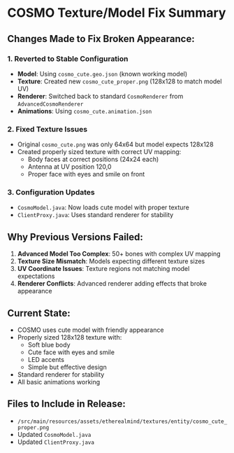 # COSMO Texture/Model Fix Summary

## Changes Made to Fix Broken Appearance:

### 1. Reverted to Stable Configuration
- **Model**: Using `cosmo_cute.geo.json` (known working model)
- **Texture**: Created new `cosmo_cute_proper.png` (128x128 to match model UV)
- **Renderer**: Switched back to standard `CosmoRenderer` from `AdvancedCosmoRenderer`
- **Animations**: Using `cosmo_cute.animation.json`

### 2. Fixed Texture Issues
- Original `cosmo_cute.png` was only 64x64 but model expects 128x128
- Created properly sized texture with correct UV mapping:
  - Body faces at correct positions (24x24 each)
  - Antenna at UV position 120,0
  - Proper face with eyes and smile on front

### 3. Configuration Updates
- `CosmoModel.java`: Now loads cute model with proper texture
- `ClientProxy.java`: Uses standard renderer for stability

## Why Previous Versions Failed:
1. **Advanced Model Too Complex**: 50+ bones with complex UV mapping
2. **Texture Size Mismatch**: Models expecting different texture sizes
3. **UV Coordinate Issues**: Texture regions not matching model expectations
4. **Renderer Conflicts**: Advanced renderer adding effects that broke appearance

## Current State:
- COSMO uses cute model with friendly appearance
- Properly sized 128x128 texture with:
  - Soft blue body
  - Cute face with eyes and smile
  - LED accents
  - Simple but effective design
- Standard renderer for stability
- All basic animations working

## Files to Include in Release:
- `/src/main/resources/assets/etherealmind/textures/entity/cosmo_cute_proper.png`
- Updated `CosmoModel.java`
- Updated `ClientProxy.java`